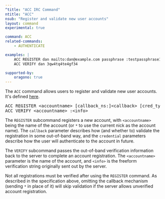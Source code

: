 ```yaml
---
^title: "ACC IRC Command"
ntitle: "ACC"
nsub: "Register and validate new user accounts"
layout: command
experimental: true

command: ACC
related-commands:
    - AUTHENTICATE

examples: |
    ACC REGISTER dan mailto:dan@example.com passphrase :testpassphrase123
    ACC VERIFY dan 3qw4tq4te4gf34

supported-by:
    oragono: true
---
```

The `ACC` command allows users to register and validate new user accounts. It's defined [here](https://github.com/ircv3/ircv3-specifications/pull/276).

<pre class="code">
ACC REGISTER &lt;accountname&gt; [callback_ns:]&lt;callback&gt; [cred_type] :&lt;credential&gt;
ACC VERIFY &lt;accountname&gt; :&lt;info&gt;
</pre>

The `REGISTER` subcommand registers a new account, with `<accountname>` being the name of the account (or `*` to use the current nick as the account name). The `callback` parameter describes how (and whether to) validate the registration in some out-of-band way, and the `credential` parameters describe how the user will authenticate to the account in future.

The `VERIFY` subcommand passes the out-of-band verification information back to the server to complete an account registration. The `<accountname>` parameter is the name of the account, and `<info>` is the freeform verification string originally sent out by the server.

Not all registrations must be verified after using the `REGISTER` command. As described in the specification above, omitting the callback mechanism (sending `*` in place of it) will skip validation if the server allows unverified account registration.
